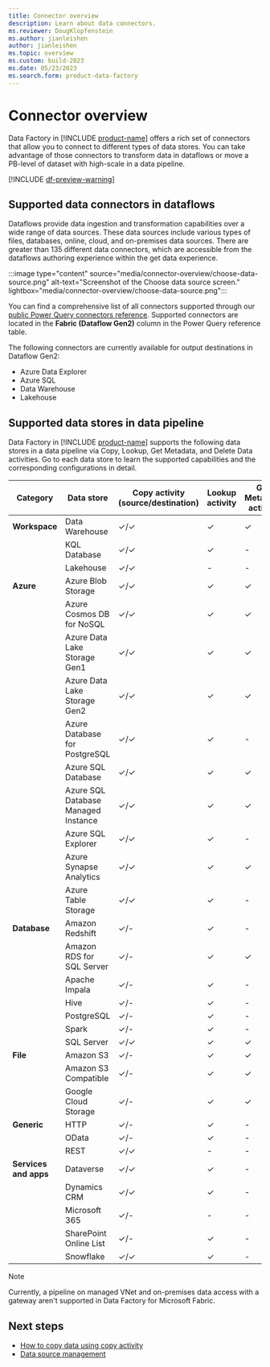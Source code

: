 ```yaml
---
title: Connector overview
description: Learn about data connectors.
ms.reviewer: DougKlopfenstein
ms.author: jianleishen
author: jianleishen
ms.topic: overview 
ms.custom: build-2023
ms.date: 05/23/2023
ms.search.form: product-data-factory
---
```


# Connector overview

Data Factory in [!INCLUDE [product-name](../includes/product-name.md)] offers a rich set of connectors that allow you to connect to different types of data stores. You can take advantage of those connectors to transform data in dataflows or move a PB-level of dataset with high-scale in a data pipeline.

[!INCLUDE [df-preview-warning](includes/data-factory-preview-warning.md)]

## Supported data connectors in dataflows

Dataflows provide data ingestion and transformation capabilities over a wide range of data sources. These data sources include various types of files, databases, online, cloud, and on-premises data sources. There are greater than 135 different data connectors, which are accessible from the dataflows authoring experience within the get data experience.

:::image type="content" source="media/connector-overview/choose-data-source.png" alt-text="Screenshot of the Choose data source screen." lightbox="media/connector-overview/choose-data-source.png":::

You can find a comprehensive list of all connectors supported through our [public Power Query connectors reference](/power-query/connectors/). Supported connectors are located in the **Fabric (Dataflow Gen2)** column in the Power Query reference table.

The following connectors are currently available for output destinations in Dataflow Gen2:

- Azure Data Explorer
- Azure SQL
- Data Warehouse
- Lakehouse

## Supported data stores in data pipeline

Data Factory in [!INCLUDE [product-name](../includes/product-name.md)] supports the following data stores in a data pipeline via Copy, Lookup, Get Metadata, and Delete Data activities. Go to each data store to learn the supported capabilities and the corresponding configurations in detail.

| **Category** | **Data store** | **Copy activity (source/destination)** | **Lookup activity** | **Get Metadata activity** | **Delete activity** | **Script activity** | **Stored Procedure activity** |
|---|---|---|---|---|---|---|---|
| **Workspace** | Data Warehouse | ✓/✓ | ✓ | ✓ | - | ✓ | ✓ |
|  | KQL Database | ✓/✓ | ✓ | - | - | - | - |
|  | Lakehouse | ✓/✓ | - | - | ✓ | - | - |
| **Azure** | Azure Blob Storage | ✓/✓ | ✓ | ✓ | ✓ | - | - |
|  | Azure Cosmos DB for NoSQL | ✓/✓ | ✓ | ✓ | ✓ | - | - |
|  | Azure Data Lake Storage Gen1 | ✓/✓ | ✓ | ✓ | ✓ | - | - |
|  | Azure Data Lake Storage Gen2 | ✓/✓ | ✓ | ✓ | ✓ | - | - |
|  | Azure Database for PostgreSQL  | ✓/✓ | ✓ | - | - | - | - |
|  | Azure SQL Database | ✓/✓ | ✓ | ✓ | ✓ | ✓ | ✓ |
|  | Azure SQL Database Managed Instance | ✓/✓ | ✓ | ✓ | - | ✓ | ✓ |
|  | Azure SQL Explorer | ✓/✓ | ✓ | - | - | - | - |
|  | Azure Synapse Analytics | ✓/✓ | ✓ | ✓ | - | ✓ | ✓ |
|  | Azure Table Storage | ✓/✓ | ✓ | - | - | - | - |
| **Database** | Amazon Redshift | ✓/-  | ✓ | - | - | - | - |
|  | Amazon RDS for SQL Server | ✓/-  | ✓ | ✓ | ✓ | - | - |
|  | Apache Impala | ✓/-  | ✓ | - | - | - | - |
|  | Hive  | ✓/-  | ✓ | - | - | - | - |
|  | PostgreSQL | ✓/-  | ✓ | - | - | - | - |
|  | Spark | ✓/-  | ✓ | - | - | - | - |
|  | SQL Server | ✓/✓ | ✓ | ✓ | - | ✓ | ✓ |
| **File** | Amazon S3 | ✓/-  | ✓ | ✓ | ✓ | - | - |
|  | Amazon S3 Compatible | ✓/-  | ✓ | ✓ | ✓ | - | - |
|  | Google Cloud Storage | ✓/-  | ✓ | ✓ | ✓ | - | - |
| **Generic** | HTTP | ✓/-  | ✓ | - | - | - | - |
|  | OData | ✓/-  | ✓ | - | - | - | - |
|  | REST | ✓/✓ | - | - | - | - | - |
| **Services and apps** | Dataverse | ✓/✓ | ✓ | - | - | - | - |
|  | Dynamics CRM | ✓/✓ | ✓ | - | - | - | - |
|  | Microsoft 365 | ✓/- | - | - | - | - | - |
|  | SharePoint Online List | ✓/- | ✓ | - | - | - | - |
|  | Snowflake | ✓/✓ | ✓ | - | - | ✓ | - |

> [!NOTE]
> Currently, a pipeline on managed VNet and on-premises data access with a gateway aren't supported in Data Factory for Microsoft Fabric.

## Next steps

- [How to copy data using copy activity](copy-data-activity.md)
- [Data source management](data-source-management.md)
